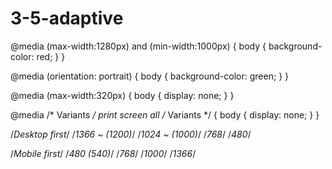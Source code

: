 # 3-5-adaptive

@media (max-width:1280px) and (min-width:1000px) {
body {
background-color: red;
}
}

@media (orientation: portrait) {
body {
background-color: green;
}
}

@media (max-width:320px)  {
body {
display: none;
}
}

@media /* Variants */ print screen all /* Variants */  {
body {
display: none;
}
}

/*Desktop first*/
/*1366 ~ (1200)*/
/*1024 ~ (1000)*/
/*768*/
/*480*/

/*Mobile first*/
/*480 (540)*/
/*768*/
/*1000*/
/*1366*/
